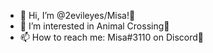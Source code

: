 - 👋 Hi, I’m @2evileyes/Misa!🍡
- 👀 I’m interested in Animal Crossing🌸
- 📫 How to reach me: Misa#3110 on Discord🍓

<!---
2evileyes/2evileyes is a ✨ special ✨ repository because its `README.md` (this file) appears on your GitHub profile.
You can click the Preview link to take a look at your changes.
--->
